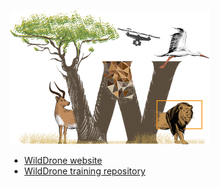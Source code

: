 [![WildDrone logo](WildDrone_Detailed_logo.png)](https://wilddrone.eu)

* [WildDrone website](https://wilddrone.eu)
* [WildDrone training repository](https://wilddrone.github.io/training/)
